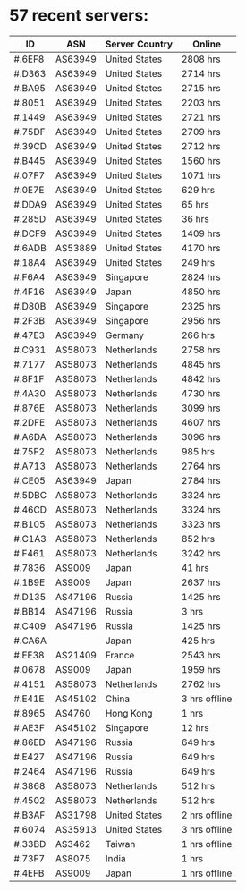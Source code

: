 # 57 recent servers:

| ID | ASN | Server Country | Online |
| ------ | ------ | ------ | ------ |
| #.6EF8 | AS63949 | United States | 2808 hrs |
| #.D363 | AS63949 | United States | 2714 hrs |
| #.BA95 | AS63949 | United States | 2715 hrs |
| #.8051 | AS63949 | United States | 2203 hrs |
| #.1449 | AS63949 | United States | 2721 hrs |
| #.75DF | AS63949 | United States | 2709 hrs |
| #.39CD | AS63949 | United States | 2712 hrs |
| #.B445 | AS63949 | United States | 1560 hrs |
| #.07F7 | AS63949 | United States | 1071 hrs |
| #.0E7E | AS63949 | United States | 629 hrs |
| #.DDA9 | AS63949 | United States | 65 hrs |
| #.285D | AS63949 | United States | 36 hrs |
| #.DCF9 | AS63949 | United States | 1409 hrs |
| #.6ADB | AS53889 | United States | 4170 hrs |
| #.18A4 | AS63949 | United States | 249 hrs |
| #.F6A4 | AS63949 | Singapore | 2824 hrs |
| #.4F16 | AS63949 | Japan | 4850 hrs |
| #.D80B | AS63949 | Singapore | 2325 hrs |
| #.2F3B | AS63949 | Singapore | 2956 hrs |
| #.47E3 | AS63949 | Germany | 266 hrs |
| #.C931 | AS58073 | Netherlands | 2758 hrs |
| #.7177 | AS58073 | Netherlands | 4845 hrs |
| #.8F1F | AS58073 | Netherlands | 4842 hrs |
| #.4A30 | AS58073 | Netherlands | 4730 hrs |
| #.876E | AS58073 | Netherlands | 3099 hrs |
| #.2DFE | AS58073 | Netherlands | 4607 hrs |
| #.A6DA | AS58073 | Netherlands | 3096 hrs |
| #.75F2 | AS58073 | Netherlands | 985 hrs |
| #.A713 | AS58073 | Netherlands | 2764 hrs |
| #.CE05 | AS63949 | Japan | 2784 hrs |
| #.5DBC | AS58073 | Netherlands | 3324 hrs |
| #.46CD | AS58073 | Netherlands | 3324 hrs |
| #.B105 | AS58073 | Netherlands | 3323 hrs |
| #.C1A3 | AS58073 | Netherlands | 852 hrs |
| #.F461 | AS58073 | Netherlands | 3242 hrs |
| #.7836 | AS9009 | Japan | 41 hrs |
| #.1B9E | AS9009 | Japan | 2637 hrs |
| #.D135 | AS47196 | Russia | 1425 hrs |
| #.BB14 | AS47196 | Russia | 3 hrs |
| #.C409 | AS47196 | Russia | 1425 hrs |
| #.CA6A |  | Japan | 425 hrs |
| #.EE38 | AS21409 | France | 2543 hrs |
| #.0678 | AS9009 | Japan | 1959 hrs |
| #.4151 | AS58073 | Netherlands | 2762 hrs |
| #.E41E | AS45102 | China | 3 hrs offline |
| #.8965 | AS4760 | Hong Kong | 1 hrs |
| #.AE3F | AS45102 | Singapore | 12 hrs |
| #.86ED | AS47196 | Russia | 649 hrs |
| #.E427 | AS47196 | Russia | 649 hrs |
| #.2464 | AS47196 | Russia | 649 hrs |
| #.3868 | AS58073 | Netherlands | 512 hrs |
| #.4502 | AS58073 | Netherlands | 512 hrs |
| #.B3AF | AS31798 | United States | 2 hrs offline |
| #.6074 | AS35913 | United States | 3 hrs offline |
| #.33BD | AS3462 | Taiwan | 1 hrs offline |
| #.73F7 | AS8075 | India | 1 hrs |
| #.4EFB | AS9009 | Japan | 1 hrs offline |

